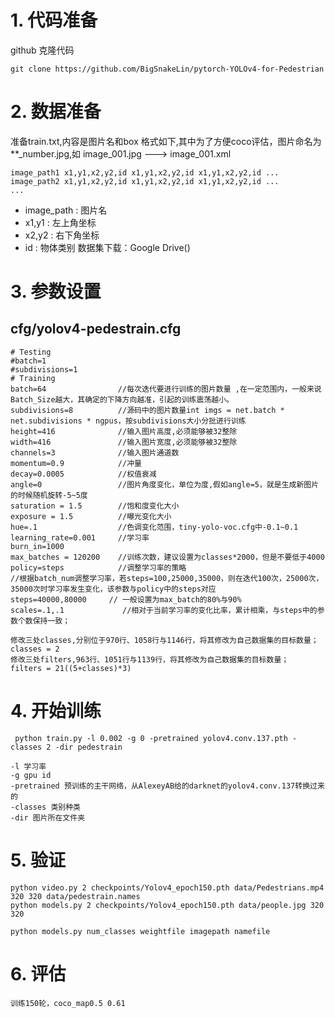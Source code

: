 # 1. 代码准备

github 克隆代码
```
git clone https://github.com/BigSnakeLin/pytorch-YOLOv4-for-Pedestrian
```
# 2. 数据准备

准备train.txt,内容是图片名和box 格式如下,其中为了方便coco评估，图片命名为**_number.jpg,如 image_001.jpg ---> image_001.xml

```
image_path1 x1,y1,x2,y2,id x1,y1,x2,y2,id x1,y1,x2,y2,id ...
image_path2 x1,y1,x2,y2,id x1,y1,x2,y2,id x1,y1,x2,y2,id ...
...
```
- image_path : 图片名
- x1,y1 : 左上角坐标
- x2,y2 : 右下角坐标
- id : 物体类别
数据集下载：Google Drive()

# 3. 参数设置
## cfg/yolov4-pedestrain.cfg
```
# Testing
#batch=1
#subdivisions=1
# Training
batch=64                //每次迭代要进行训练的图片数量 ,在一定范围内，一般来说Batch_Size越大，其确定的下降方向越准，引起的训练震荡越小。 
subdivisions=8          //源码中的图片数量int imgs = net.batch * net.subdivisions * ngpus，按subdivisions大小分批进行训练 
height=416              //输入图片高度,必须能够被32整除
width=416               //输入图片宽度,必须能够被32整除
channels=3              //输入图片通道数
momentum=0.9            //冲量
decay=0.0005            //权值衰减
angle=0                 //图片角度变化，单位为度,假如angle=5，就是生成新图片的时候随机旋转-5~5度    
saturation = 1.5        //饱和度变化大小
exposure = 1.5          //曝光变化大小
hue=.1                  //色调变化范围，tiny-yolo-voc.cfg中-0.1~0.1 
learning_rate=0.001     //学习率
burn_in=1000
max_batches = 120200    //训练次数，建议设置为classes*2000，但是不要低于4000
policy=steps            //调整学习率的策略
//根据batch_num调整学习率，若steps=100,25000,35000，则在迭代100次，25000次，35000次时学习率发生变化，该参数与policy中的steps对应
steps=40000,80000     // 一般设置为max_batch的80%与90%
scales=.1,.1             //相对于当前学习率的变化比率，累计相乘，与steps中的参数个数保持一致；

修改三处classes,分别位于970行、1058行与1146行，将其修改为自己数据集的目标数量；
classes = 2
修改三处filters,963行、1051行与1139行，将其修改为自己数据集的目标数量；
filters = 21((5+classes)*3)
```

# 4. 开始训练

```
 python train.py -l 0.002 -g 0 -pretrained yolov4.conv.137.pth -classes 2 -dir pedestrain

-l 学习率
-g gpu id
-pretrained 预训练的主干网络，从AlexeyAB给的darknet的yolov4.conv.137转换过来的
-classes 类别种类
-dir 图片所在文件夹
```


# 5. 验证

```
python video.py 2 checkpoints/Yolov4_epoch150.pth data/Pedestrians.mp4 320 320 data/pedestrain.names
python models.py 2 checkpoints/Yolov4_epoch150.pth data/people.jpg 320 320

python models.py num_classes weightfile imagepath namefile
```
# 6. 评估
```
训练150轮，coco_map0.5 0.61
```
